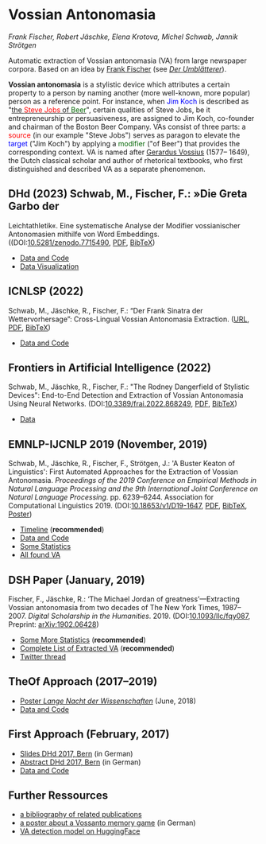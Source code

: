 # Vossian Antonomasia

*Frank Fischer, Robert Jäschke, Elena Krotova, Michel Schwab, Jannik Strötgen*

Automatic extraction of Vossian antonomasia (VA) from large newspaper
corpora. Based on an idea by [Frank Fischer](https://twitter.com/umblaetterer)
(see *[Der Umblätterer](http://www.umblaetterer.de/datenzentrum/vossianische-antonomasien.html)*).

**Vossian antonomasia** is a stylistic device which attributes a
certain property to a person by naming another (more well-known, more
popular) person as a reference point. For instance, when <span
style='color:blue;'>Jim Koch</span> is described as "<a
href='https://www.theatlantic.com/magazine/archive/2014/11/the-steve-jobs-of-beer/380790/)'>the
<span style='color:red'>Steve Jobs</span> of <span
style='color:darkgreen'>Beer</span></a>", certain qualities of Steve
Jobs, be it entrepreneurship or persuasiveness, are assigned to Jim
Koch, co-founder and chairman of the Boston Beer Company.  VAs consist
of three parts: a <span style='color:red;'>source</span> (in our
example "Steve Jobs") serves as paragon to elevate the <span
style='color:blue;'>target</span> ("Jim Koch") by applying a <span
style='color:darkgreen;'>modifier</span> ("of Beer") that provides the
corresponding context.  VA is named after [Gerardus
Vossius](https://en.wikipedia.org/wiki/Gerardus_Vossius) (1577– 1649),
the Dutch classical scholar and author of rhetorical textbooks, who
first distinguished and described VA as a separate phenomenon.


## DHd (2023) Schwab, M., Fischer, F.: »Die Greta Garbo der
Leichtathletik«. Eine systematische Analyse der Modifier vossianischer
Antonomasien mithilfe von Word Embeddings.
((DOI:[10.5281/zenodo.7715490](https://doi.org/10.5281/zenodo.7715490),
[PDF](https://doi.org/10.5281/zenodo.7715490),
[BibTeX](https://www.bibsonomy.org/bibtex/2de024e4cfd50172144a4041eae3642d1/mschwab))

- [Data and Code](https://github.com/weltliteratur/vossanto/tree/master/dhd2023)
- [Data Visualization](dhd2023/modifier.html)


## ICNLSP (2022)
Schwab, M., Jäschke, R., Fischer, F.: “Der Frank Sinatra der
Wettervorhersage”: Cross-Lingual Vossian Antonomasia Extraction.
([URL](https://aclanthology.org/2022.icnlsp-1.33/),
[PDF](https://aclanthology.org/2022.icnlsp-1.33.pdf),
[BibTeX](https://www.bibsonomy.org/bib/bibtex/2e68d487a554f79407c532889e826b3d8/jaeschke))

- [Data and Code](https://github.com/weltliteratur/vossanto/tree/master/icnlsp2022)


## Frontiers in Artificial Intelligence (2022)
Schwab, M., Jäschke, R., Fischer, F.: "The Rodney Dangerfield of Stylistic Devices":
End-to-End Detection and Extraction of
Vossian Antonomasia Using Neural Networks.
(DOI:[10.3389/frai.2022.868249](https://doi.org/10.3389/frai.2022.868249),
[PDF](https://www.frontiersin.org/articles/10.3389/frai.2022.868249/abstract),
[BibTeX](https://www.bibsonomy.org/bib/publication/2ec528a4b293f3ddc9582fcdeed6c6f9/jaeschke))

- [Data](https://github.com/weltliteratur/vossanto/tree/master/frontiers)


## EMNLP-IJCNLP 2019 (November, 2019)
Schwab, M., Jäschke, R., Fischer, F., Strötgen, J.: 'A Buster Keaton
of Linguistics': First Automated Approaches for the Extraction of
Vossian Antonomasia. *Proceedings of the 2019 Conference on Empirical
Methods in Natural Language Processing and the 9th International Joint
Conference on Natural Language Processing*. pp. 6239–6244. Association
for Computational
Linguistics 2019. (DOI:[10.18653/v1/D19-1647](https://doi.org/10.18653/v1/D19-1647),
[PDF](https://www.aclweb.org/anthology/D19-1647.pdf),
[BibTeX](https://www.bibsonomy.org/bib/bibtex/25d30fd8911ded13edd4c0f07bd73e624/jaeschke),
[Poster](https://doi.org/10.6084/m9.figshare.10069886))

- [Timeline](timeline) (**recommended**)
- [Data and Code](https://github.com/weltliteratur/vossanto/tree/master/emnlp-ijcnlp2019)
- [Some Statistics](emnlp-ijcnlp2019/statistics.md)
- [All found VA](emnlp-ijcnlp2019/vossantos.md)

## DSH Paper (January, 2019)
Fischer, F., Jäschke, R.: ‘The Michael Jordan of greatness’—Extracting
Vossian antonomasia from two decades of The New York Times,
1987–2007. *Digital Scholarship in the Humanities*. 2019.
(DOI:[10.1093/llc/fqy087](https://doi.org/10.1093/llc/fqy087),
Preprint: [arXiv:1902.06428](https://arxiv.org/abs/1902.06428))

- [Some More Statistics](theof/humans/statistics.md) (**recommended**)
- [Complete List of Extracted VA](theof/humans/vossantos.md) (**recommended**)
- [Twitter thread](https://twitter.com/umblaetterer/status/1097865223564869635)


## TheOf Approach (2017–2019)
- [Poster *Lange Nacht der Wissenschaften*](https://doi.org/10.6084%2fm9.figshare.6531140) (June, 2018)
- [Data and Code](https://github.com/weltliteratur/vossanto/tree/master/theof)


## First Approach (February, 2017)
- [Slides DHd 2017, Bern](https://lehkost.github.io/slides/2017-bern/) (in German)
- [Abstract DHd 2017, Bern](http://www.dhd2017.ch/wp-content/uploads/2017/02/Abstractband_ergaenzt.pdf#page=122) (in German)
- [Data and Code](first)


## Further Ressources

- [a bibliography of related publications](https://www.bibsonomy.org/user/jaeschke/vossanto)
- [a poster about a Vossanto memory game](https://doi.org/10.6084/m9.figshare.6531140) (in German)
- [VA detection model on HuggingFace](https://huggingface.co/mschwab/va_bert_classification)

